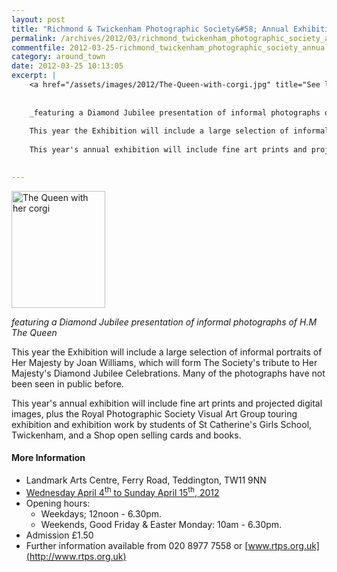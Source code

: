 ```yaml
---
layout: post
title: "Richmond & Twickenham Photographic Society&#58; Annual Exhibition 2012 - 4 to 15 April 2012"
permalink: /archives/2012/03/richmond_twickenham_photographic_society_annual_ex.html
commentfile: 2012-03-25-richmond_twickenham_photographic_society_annual_ex
category: around_town
date: 2012-03-25 10:13:05
excerpt: |
    <a href="/assets/images/2012/The-Queen-with-corgi.jpg" title="See larger version of - The Queen with her corgi"><img src="/assets/images/2012/The-Queen-with-corgi_thumb.jpg" width="150" height="187" alt="The Queen with her corgi" class="photo right" /></a>
    
    
    _featuring a Diamond Jubilee presentation of informal photographs of H.M The Queen_
    
    This year the Exhibition will include a large selection of informal portraits of Her Majesty by Joan Williams, which will form The Society's tribute to Her Majesty's Diamond Jubilee Celebrations. Many of the photographs have not been seen in public before.
    
    This year's annual exhibition will include fine art prints and projected digital images, plus the Royal Photographic Society Visual Art Group touring exhibition and exhibition work by students of St Catherine's Girls School, Twickenham, and a Shop open selling cards and books.
    

---
```


<a href="/assets/images/2012/The-Queen-with-corgi.jpg" title="See larger version of - The Queen with her corgi"><img src="/assets/images/2012/The-Queen-with-corgi_thumb.jpg" width="150" height="187" alt="The Queen with her corgi" class="photo right" /></a>

*featuring a Diamond Jubilee presentation of informal photographs of H.M The Queen*

This year the Exhibition will include a large selection of informal portraits of Her Majesty by Joan Williams, which will form The Society's tribute to Her Majesty's Diamond Jubilee Celebrations. Many of the photographs have not been seen in public before.

This year's annual exhibition will include fine art prints and projected digital images, plus the Royal Photographic Society Visual Art Group touring exhibition and exhibition work by students of St Catherine's Girls School, Twickenham, and a Shop open selling cards and books.

#### More Information

-   Landmark Arts Centre, Ferry Road, Teddington, TW11 9NN
-   [Wednesday April 4<sup>th</sup> to Sunday April 15<sup>th</sup>, 2012](https://stmargarets.london/event/show/200705143230)
-   Opening hours:
    -   Weekdays; 12noon - 6.30pm.
    -   Weekends, Good Friday & Easter Monday: 10am - 6.30pm.
-   Admission £1.50
-   Further information available from 020 8977 7558 or [www.rtps.org.uk](http://www.rtps.org.uk)

